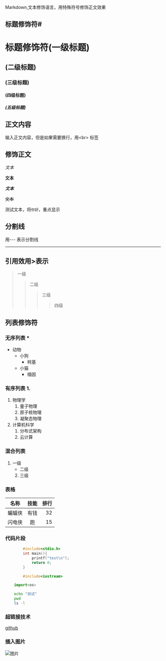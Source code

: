 Markdown,文本修饰语言，用特殊符号修饰正文效果<br>


## 标题修饰符\#

# 标题修饰符(一级标题)
## (二级标题)
### (三级标题)
#### (四级标题)
##### (五级标题)


## 正文内容

 输入正文内容，但是如果需要换行，用\<br\> 标签

## 修饰正文

 *文本*

 **文本**

 ***文本***

 ~~文本~~
  
测试文本，将`你好`，重点显示
 ## 分割线
  用\-\-\- 表示分割线

---

## 引用效用\>表示
> 一级
>> 二级
>>> 三级
>>>> 四级

## 列表修饰符
### 无序列表 \*
* 动物
  * 小狗
    * 柯基
  * 小猫
    * 缅因

### 有序列表 1.
1. 物理学
   1. 量子物理
   2. 原子核物理
   3. 凝聚态物理
2. 计算机科学
   1. 分布式架构
   2. 云计算

### 混合列表
1. 一级
   * 二级
    2. 三级


### 表格
名称|技能|排行
--|:--:|--:|
蝙蝠侠|有钱|32
闪电侠|跑|15

### 代码片段
```c
        #include<stdio.h>
        int main(){
            printf("test\n");
            return 0;
        }
```
```cpp
        #include<iostream>
```
```python
    import<os>
```
```bash
    echo "测试"
    pwd
    ls -l
```
### 超链接技术
[github](https://github.com "点击访问")

### 插入图片
![图片](C://Users//M//Desktop//4阶段//git.jpg "悬停标题")

